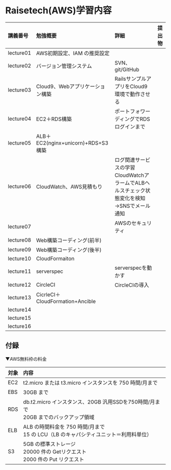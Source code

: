 # Raisetech(AWS)学習内容

| 講義番号 | 勉強概要 | 詳細 | 提出物| 
| :--- | :--- | :--- |  :--- |  
|lecture01|AWS初期設定、IAM の推奨設定|  |  |  
|lecture02|バージョン管理システム| SVN、git/GitHub |    |
|lecture03|Cloud9、Webアプリケーション構築| RailsサンプルアプリをCloud9環境で動作させる |    |
|lecture04|EC2＋RDS構築| ポートフォワーディングでRDSログインまで |    |
|lecture05|ALB＋EC2(nginx+unicorn)+RDS+S3構築|  |    |
|lecture06|CloudWatch、AWS見積もり| ログ関連サービスの学習<br>CloudWatchアラームでALBヘルスチェック状態変化を検知→SNSでメール通知<br> |   |
|lecture07|| AWSのセキュリティ |    |
|lecture08|Web構築コーディング(前半)|  |  |  
|lecture09|Web構築コーディング(後半)|  |    |
|lecture10|CloudFormaiton|  |    |
|lecture11|serverspec | serverspecを動かす |    |
|lecture12|CircleCI |CircleCIの導入  |    |
|lecture13|CicrleCI＋CloudFormation+Ancible |  |    |
|lecture14| |  |    |
|lecture15| |  |    |
|lecture16| |  |    |

## 付録
▼AWS無料枠の料金

|対象 | 内容 |
| :--- |:---|
|EC2 |  t2.micro または t3.micro インスタンスを 750 時間/月まで
| EBS |  30GB まで
| RDS | db.t2.micro インスタンス、20GB 汎用SSDを750時間/月まで <br>20GB までのバックアップ領域
| ELB | ALB の時間料金を 750 時間/月まで <br>15 の LCU（LB のキャパシティユニット＝利用料単位）
| S3 | 5GB の標準ストレージ<br>20000 件の Getリクエスト <br>2000 件の Put リクエスト

